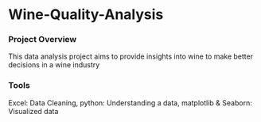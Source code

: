 # Wine-Quality-Analysis

### Project Overview

This data analysis project aims to provide insights into wine to make better decisions in a wine industry 

### Tools
Excel: Data Cleaning,
python: Understanding a data,
matplotlib & Seaborn: Visualized data

